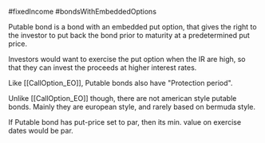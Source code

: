 #fixedIncome #bondsWithEmbeddedOptions 

Putable bond is a bond with an embedded put option, that gives the right to the investor to put back the bond prior to maturity at a predetermined put price. 

Investors would want to exercise the put option when the IR are high, so that they can invest the proceeds at higher interest rates. 

Like [[CallOption_EO]], Putable bonds also have "Protection period".

Unlike [[CallOption_EO]] though, there are not american style putable bonds. Mainly they are european style, and rarely based on bermuda style. 

If Putable bond has put-price set to par, then its min. value on exercise dates would be par. 